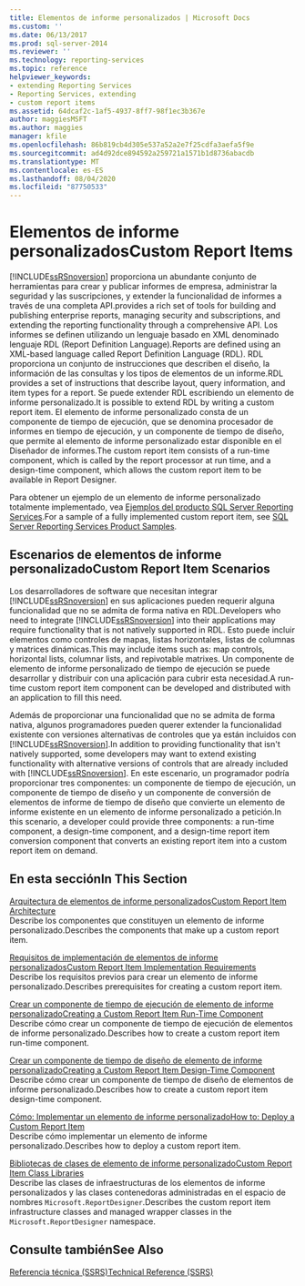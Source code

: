 ```yaml
---
title: Elementos de informe personalizados | Microsoft Docs
ms.custom: ''
ms.date: 06/13/2017
ms.prod: sql-server-2014
ms.reviewer: ''
ms.technology: reporting-services
ms.topic: reference
helpviewer_keywords:
- extending Reporting Services
- Reporting Services, extending
- custom report items
ms.assetid: 64dcaf2c-1af5-4937-8ff7-98f1ec3b367e
author: maggiesMSFT
ms.author: maggies
manager: kfile
ms.openlocfilehash: 86b819cb4d305e537a52a2e7f25cdfa3aefa5f9e
ms.sourcegitcommit: ad4d92dce894592a259721a1571b1d8736abacdb
ms.translationtype: MT
ms.contentlocale: es-ES
ms.lasthandoff: 08/04/2020
ms.locfileid: "87750533"
---
```

# <a name="custom-report-items"></a><span data-ttu-id="e1ff5-102">Elementos de informe personalizados</span><span class="sxs-lookup"><span data-stu-id="e1ff5-102">Custom Report Items</span></span>
  [!INCLUDE[ssRSnoversion](../../includes/ssrsnoversion-md.md)] <span data-ttu-id="e1ff5-103">proporciona un abundante conjunto de herramientas para crear y publicar informes de empresa, administrar la seguridad y las suscripciones, y extender la funcionalidad de informes a través de una completa API.</span><span class="sxs-lookup"><span data-stu-id="e1ff5-103">provides a rich set of tools for building and publishing enterprise reports, managing security and subscriptions, and extending the reporting functionality through a comprehensive API.</span></span> <span data-ttu-id="e1ff5-104">Los informes se definen utilizando un lenguaje basado en XML denominado lenguaje RDL (Report Definition Language).</span><span class="sxs-lookup"><span data-stu-id="e1ff5-104">Reports are defined using an XML-based language called Report Definition Language (RDL).</span></span> <span data-ttu-id="e1ff5-105">RDL proporciona un conjunto de instrucciones que describen el diseño, la información de las consultas y los tipos de elementos de un informe.</span><span class="sxs-lookup"><span data-stu-id="e1ff5-105">RDL provides a set of instructions that describe layout, query information, and item types for a report.</span></span> <span data-ttu-id="e1ff5-106">Se puede extender RDL escribiendo un elemento de informe personalizado.</span><span class="sxs-lookup"><span data-stu-id="e1ff5-106">It is possible to extend RDL by writing a custom report item.</span></span> <span data-ttu-id="e1ff5-107">El elemento de informe personalizado consta de un componente de tiempo de ejecución, que se denomina procesador de informes en tiempo de ejecución, y un componente de tiempo de diseño, que permite al elemento de informe personalizado estar disponible en el Diseñador de informes.</span><span class="sxs-lookup"><span data-stu-id="e1ff5-107">The custom report item consists of a run-time component, which is called by the report processor at run time, and a design-time component, which allows the custom report item to be available in Report Designer.</span></span>  
  
 <span data-ttu-id="e1ff5-108">Para obtener un ejemplo de un elemento de informe personalizado totalmente implementado, vea [Ejemplos del producto SQL Server Reporting Services](https://go.microsoft.com/fwlink/?LinkId=177889).</span><span class="sxs-lookup"><span data-stu-id="e1ff5-108">For a sample of a fully implemented custom report item, see [SQL Server Reporting Services Product Samples](https://go.microsoft.com/fwlink/?LinkId=177889).</span></span>  
  
## <a name="custom-report-item-scenarios"></a><span data-ttu-id="e1ff5-109">Escenarios de elementos de informe personalizado</span><span class="sxs-lookup"><span data-stu-id="e1ff5-109">Custom Report Item Scenarios</span></span>  
 <span data-ttu-id="e1ff5-110">Los desarrolladores de software que necesitan integrar [!INCLUDE[ssRSnoversion](../../includes/ssrsnoversion-md.md)] en sus aplicaciones pueden requerir alguna funcionalidad que no se admita de forma nativa en RDL.</span><span class="sxs-lookup"><span data-stu-id="e1ff5-110">Developers who need to integrate [!INCLUDE[ssRSnoversion](../../includes/ssrsnoversion-md.md)] into their applications may require functionality that is not natively supported in RDL.</span></span> <span data-ttu-id="e1ff5-111">Esto puede incluir elementos como controles de mapas, listas horizontales, listas de columnas y matrices dinámicas.</span><span class="sxs-lookup"><span data-stu-id="e1ff5-111">This may include items such as: map controls, horizontal lists, columnar lists, and repivotable matrixes.</span></span> <span data-ttu-id="e1ff5-112">Un componente de elemento de informe personalizado de tiempo de ejecución se puede desarrollar y distribuir con una aplicación para cubrir esta necesidad.</span><span class="sxs-lookup"><span data-stu-id="e1ff5-112">A run-time custom report item component can be developed and distributed with an application to fill this need.</span></span>  
  
 <span data-ttu-id="e1ff5-113">Además de proporcionar una funcionalidad que no se admita de forma nativa, algunos programadores pueden querer extender la funcionalidad existente con versiones alternativas de controles que ya están incluidos con [!INCLUDE[ssRSnoversion](../../includes/ssrsnoversion-md.md)].</span><span class="sxs-lookup"><span data-stu-id="e1ff5-113">In addition to providing functionality that isn't natively supported, some developers may want to extend existing functionality with alternative versions of controls that are already included with [!INCLUDE[ssRSnoversion](../../includes/ssrsnoversion-md.md)].</span></span> <span data-ttu-id="e1ff5-114">En este escenario, un programador podría proporcionar tres componentes: un componente de tiempo de ejecución, un componente de tiempo de diseño y un componente de conversión de elementos de informe de tiempo de diseño que convierte un elemento de informe existente en un elemento de informe personalizado a petición.</span><span class="sxs-lookup"><span data-stu-id="e1ff5-114">In this scenario, a developer could provide three components: a run-time component, a design-time component, and a design-time report item conversion component that converts an existing report item into a custom report item on demand.</span></span>  
  
## <a name="in-this-section"></a><span data-ttu-id="e1ff5-115">En esta sección</span><span class="sxs-lookup"><span data-stu-id="e1ff5-115">In This Section</span></span>  
 [<span data-ttu-id="e1ff5-116">Arquitectura de elementos de informe personalizados</span><span class="sxs-lookup"><span data-stu-id="e1ff5-116">Custom Report Item Architecture</span></span>](custom-report-item-architecture.md)  
 <span data-ttu-id="e1ff5-117">Describe los componentes que constituyen un elemento de informe personalizado.</span><span class="sxs-lookup"><span data-stu-id="e1ff5-117">Describes the components that make up a custom report item.</span></span>  
  
 [<span data-ttu-id="e1ff5-118">Requisitos de implementación de elementos de informe personalizados</span><span class="sxs-lookup"><span data-stu-id="e1ff5-118">Custom Report Item Implementation Requirements</span></span>](custom-report-item-implementation-requirements.md)  
 <span data-ttu-id="e1ff5-119">Describe los requisitos previos para crear un elemento de informe personalizado.</span><span class="sxs-lookup"><span data-stu-id="e1ff5-119">Describes prerequisites for creating a custom report item.</span></span>  
  
 [<span data-ttu-id="e1ff5-120">Crear un componente de tiempo de ejecución de elemento de informe personalizado</span><span class="sxs-lookup"><span data-stu-id="e1ff5-120">Creating a Custom Report Item Run-Time Component</span></span>](creating-a-custom-report-item-run-time-component.md)  
 <span data-ttu-id="e1ff5-121">Describe cómo crear un componente de tiempo de ejecución de elementos de informe personalizado.</span><span class="sxs-lookup"><span data-stu-id="e1ff5-121">Describes how to create a custom report item run-time component.</span></span>  
  
 [<span data-ttu-id="e1ff5-122">Crear un componente de tiempo de diseño de elemento de informe personalizado</span><span class="sxs-lookup"><span data-stu-id="e1ff5-122">Creating a Custom Report Item Design-Time Component</span></span>](creating-a-custom-report-item-design-time-component.md)  
 <span data-ttu-id="e1ff5-123">Describe cómo crear un componente de tiempo de diseño de elementos de informe personalizado.</span><span class="sxs-lookup"><span data-stu-id="e1ff5-123">Describes how to create a custom report item design-time component.</span></span>  
  
 [<span data-ttu-id="e1ff5-124">Cómo: Implementar un elemento de informe personalizado</span><span class="sxs-lookup"><span data-stu-id="e1ff5-124">How to: Deploy a Custom Report Item</span></span>](how-to-deploy-a-custom-report-item.md)  
 <span data-ttu-id="e1ff5-125">Describe cómo implementar un elemento de informe personalizado.</span><span class="sxs-lookup"><span data-stu-id="e1ff5-125">Describes how to deploy a custom report item.</span></span>  
  
 [<span data-ttu-id="e1ff5-126">Bibliotecas de clases de elemento de informe personalizado</span><span class="sxs-lookup"><span data-stu-id="e1ff5-126">Custom Report Item Class Libraries</span></span>](custom-report-item-class-libraries.md)  
 <span data-ttu-id="e1ff5-127">Describe las clases de infraestructuras de los elementos de informe personalizados y las clases contenedoras administradas en el espacio de nombres `Microsoft.ReportDesigner`.</span><span class="sxs-lookup"><span data-stu-id="e1ff5-127">Describes the custom report item infrastructure classes and managed wrapper classes in the `Microsoft.ReportDesigner` namespace.</span></span>  
  
## <a name="see-also"></a><span data-ttu-id="e1ff5-128">Consulte también</span><span class="sxs-lookup"><span data-stu-id="e1ff5-128">See Also</span></span>  
 [<span data-ttu-id="e1ff5-129">Referencia técnica &#40;SSRS&#41;</span><span class="sxs-lookup"><span data-stu-id="e1ff5-129">Technical Reference &#40;SSRS&#41;</span></span>](../technical-reference-ssrs.md)  
  
  
